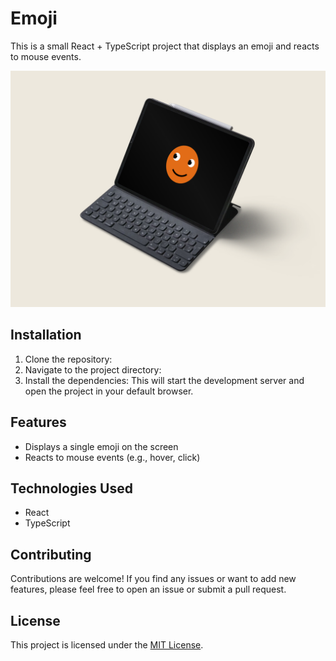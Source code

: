 # Emoji

This is a small React + TypeScript project that displays an emoji and reacts to mouse events.

[![Banner](/public/banner.png)](https://cute-emoji.netlify.app/)



## Installation

1. Clone the repository:
2. Navigate to the project directory:
3. Install the dependencies:
This will start the development server and open the project in your default browser.

## Features

- Displays a single emoji on the screen
- Reacts to mouse events (e.g., hover, click)

## Technologies Used

- React
- TypeScript

## Contributing

Contributions are welcome! If you find any issues or want to add new features, please feel free to open an issue or submit a pull request.

## License

This project is licensed under the [MIT License](LICENSE).
